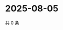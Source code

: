 # 2025-08-05

共 0 条

<!-- BEGIN ZHIHUQUESTIONS -->
<!-- 最后更新时间 Tue Aug 05 2025 16:17:59 GMT+0800 (China Standard Time) -->

<!-- END ZHIHUQUESTIONS -->
